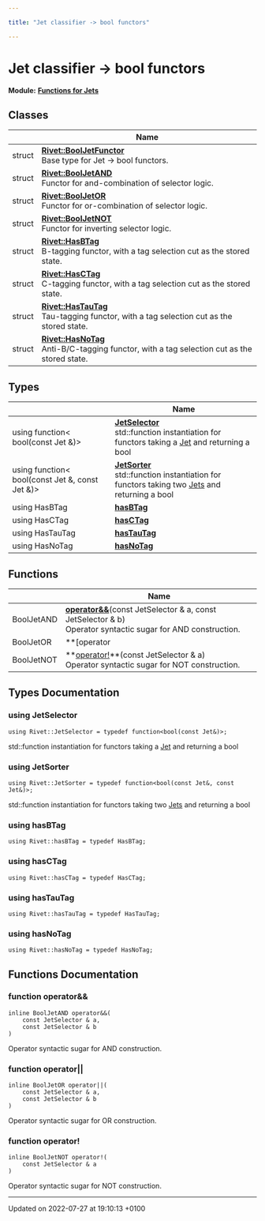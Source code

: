 ```yaml
---

title: "Jet classifier -> bool functors"

---
```


# Jet classifier -> bool functors

**Module:** **[Functions for Jets](http://example.org/modules/group__jetutils/)**



## Classes

|                | Name           |
| -------------- | -------------- |
| struct | **[Rivet::BoolJetFunctor](http://example.org/classes/structrivet_1_1booljetfunctor/)** <br>Base type for Jet -> bool functors.  |
| struct | **[Rivet::BoolJetAND](http://example.org/classes/structrivet_1_1booljetand/)** <br>Functor for and-combination of selector logic.  |
| struct | **[Rivet::BoolJetOR](http://example.org/classes/structrivet_1_1booljetor/)** <br>Functor for or-combination of selector logic.  |
| struct | **[Rivet::BoolJetNOT](http://example.org/classes/structrivet_1_1booljetnot/)** <br>Functor for inverting selector logic.  |
| struct | **[Rivet::HasBTag](http://example.org/classes/structrivet_1_1hasbtag/)** <br>B-tagging functor, with a tag selection cut as the stored state.  |
| struct | **[Rivet::HasCTag](http://example.org/classes/structrivet_1_1hasctag/)** <br>C-tagging functor, with a tag selection cut as the stored state.  |
| struct | **[Rivet::HasTauTag](http://example.org/classes/structrivet_1_1hastautag/)** <br>Tau-tagging functor, with a tag selection cut as the stored state.  |
| struct | **[Rivet::HasNoTag](http://example.org/classes/structrivet_1_1hasnotag/)** <br>Anti-B/C-tagging functor, with a tag selection cut as the stored state.  |

## Types

|                | Name           |
| -------------- | -------------- |
| using function< bool(const Jet &)> | **[JetSelector](http://example.org/modules/group__jetutils__j2bool/#using-jetselector)** <br>std::function instantiation for functors taking a <a href="http://example.org/classes/classrivet_1_1jet/">Jet</a> and returning a bool  |
| using function< bool(const Jet &, const Jet &)> | **[JetSorter](http://example.org/modules/group__jetutils__j2bool/#using-jetsorter)** <br>std::function instantiation for functors taking two <a href="http://example.org/classes/classrivet_1_1jets/">Jets</a> and returning a bool  |
| using HasBTag | **[hasBTag](http://example.org/modules/group__jetutils__j2bool/#using-hasbtag)**  |
| using HasCTag | **[hasCTag](http://example.org/modules/group__jetutils__j2bool/#using-hasctag)**  |
| using HasTauTag | **[hasTauTag](http://example.org/modules/group__jetutils__j2bool/#using-hastautag)**  |
| using HasNoTag | **[hasNoTag](http://example.org/modules/group__jetutils__j2bool/#using-hasnotag)**  |

## Functions

|                | Name           |
| -------------- | -------------- |
| BoolJetAND | **[operator&&](http://example.org/modules/group__jetutils__j2bool/#function-operator&&)**(const JetSelector & a, const JetSelector & b)<br>Operator syntactic sugar for AND construction.  |
| BoolJetOR | **[operator||](http://example.org/modules/group__jetutils__j2bool/#function-operator||)**(const JetSelector & a, const JetSelector & b)<br>Operator syntactic sugar for OR construction.  |
| BoolJetNOT | **[operator!](http://example.org/modules/group__jetutils__j2bool/#function-operator!)**(const JetSelector & a)<br>Operator syntactic sugar for NOT construction.  |

## Types Documentation

### using JetSelector

```
using Rivet::JetSelector = typedef function<bool(const Jet&)>;
```

std::function instantiation for functors taking a <a href="http://example.org/classes/classrivet_1_1jet/">Jet</a> and returning a bool 

### using JetSorter

```
using Rivet::JetSorter = typedef function<bool(const Jet&, const Jet&)>;
```

std::function instantiation for functors taking two <a href="http://example.org/classes/classrivet_1_1jets/">Jets</a> and returning a bool 

### using hasBTag

```
using Rivet::hasBTag = typedef HasBTag;
```


### using hasCTag

```
using Rivet::hasCTag = typedef HasCTag;
```


### using hasTauTag

```
using Rivet::hasTauTag = typedef HasTauTag;
```


### using hasNoTag

```
using Rivet::hasNoTag = typedef HasNoTag;
```



## Functions Documentation

### function operator&&

```
inline BoolJetAND operator&&(
    const JetSelector & a,
    const JetSelector & b
)
```

Operator syntactic sugar for AND construction. 

### function operator||

```
inline BoolJetOR operator||(
    const JetSelector & a,
    const JetSelector & b
)
```

Operator syntactic sugar for OR construction. 

### function operator!

```
inline BoolJetNOT operator!(
    const JetSelector & a
)
```

Operator syntactic sugar for NOT construction. 





-------------------------------

Updated on 2022-07-27 at 19:10:13 +0100